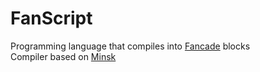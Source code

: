 # FanScript
Programming language that compiles into [Fancade](https://www.fancade.com/) blocks  
Compiler based on [Minsk](https://github.com/terrajobst/minsk)

